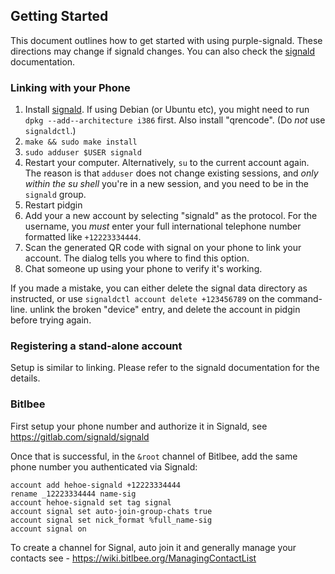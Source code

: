 ## Getting Started

This document outlines how to get started with using purple-signald. 
These directions may change if signald changes. 
You can also check the [signald](https://gitlab.com/signald/signald) documentation.

### Linking with your Phone

1. Install [signald](https://gitlab.com/signald/signald). If using Debian (or Ubuntu etc), you might need to run `dpkg --add--architecture i386` first. Also install "qrencode". (Do *not* use `signaldctl`.)
3. `make && sudo make install`
4. `sudo adduser $USER signald`
4. Restart your computer. Alternatively, `su` to the current account again. The reason is that `adduser` does not change existing sessions, and *only within the su shell* you're in a new session, and you need to be in the `signald` group.
5. Restart pidgin
6. Add your a new account by selecting "signald" as the protocol. For the username, you *must* enter your full international telephone number formatted like `+12223334444`.
7. Scan the generated QR code with signal on your phone to link your account. The dialog tells you where to find this option.
8. Chat someone up using your phone to verify it's working.

If you made a mistake, you can either delete the signal data directory as instructed, or use `signaldctl account delete +123456789` on the command-line. unlink the broken "device" entry, and delete the account in pidgin before trying again.

### Registering a stand-alone account

Setup is similar to linking. Please refer to the signald documentation for the details.

### Bitlbee

First setup your phone number and authorize it in Signald, see https://gitlab.com/signald/signald

Once that is successful, in the `&root` channel of Bitlbee, add the same phone number you authenticated via Signald:
```
account add hehoe-signald +12223334444
rename _12223334444 name-sig
account hehoe-signald set tag signal
account signal set auto-join-group-chats true
account signal set nick_format %full_name-sig
account signal on
```
To create a channel for Signal, auto join it and generally manage your contacts see - https://wiki.bitlbee.org/ManagingContactList
